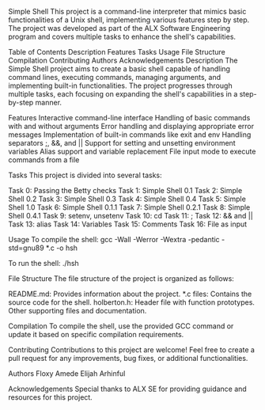 Simple Shell
This project is a command-line interpreter that mimics basic functionalities of a Unix shell, implementing various features step by step. The project was developed as part of the ALX Software Engineering program and covers multiple tasks to enhance the shell's capabilities.

Table of Contents
Description
Features
Tasks
Usage
File Structure
Compilation
Contributing
Authors
Acknowledgements
Description
The Simple Shell project aims to create a basic shell capable of handling command lines, executing commands, managing arguments, and implementing built-in functionalities. The project progresses through multiple tasks, each focusing on expanding the shell's capabilities in a step-by-step manner.

Features
Interactive command-line interface
Handling of basic commands with and without arguments
Error handling and displaying appropriate error messages
Implementation of built-in commands like exit and env
Handling separators ;, &&, and ||
Support for setting and unsetting environment variables
Alias support and variable replacement
File input mode to execute commands from a file

Tasks
This project is divided into several tasks:

 Task 0: Passing the Betty checks
 Task 1: Simple Shell 0.1
 Task 2: Simple Shell 0.2
 Task 3: Simple Shell 0.3
 Task 4: Simple Shell 0.4
 Task 5: Simple Shell 1.0
 Task 6: Simple Shell 0.1.1
 Task 7: Simple Shell 0.2.1
 Task 8: Simple Shell 0.4.1
 Task 9: setenv, unsetenv
 Task 10: cd
 Task 11: ;
 Task 12: && and ||
 Task 13: alias
 Task 14: Variables
 Task 15: Comments
 Task 16: File as input

Usage
To compile the shell:
gcc -Wall -Werror -Wextra -pedantic -std=gnu89 *.c -o hsh

To run the shell:
./hsh

File Structure
The file structure of the project is organized as follows:

README.md: Provides information about the project.
*.c files: Contains the source code for the shell.
holberton.h: Header file with function prototypes.
Other supporting files and documentation.

Compilation
To compile the shell, use the provided GCC command or update it based on specific compilation requirements.

Contributing
Contributions to this project are welcome! Feel free to create a pull request for any improvements, bug fixes, or additional functionalities.

Authors
Floxy Amede
Elijah Arhinful

Acknowledgements
Special thanks to ALX SE for providing guidance and resources for this project.
